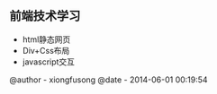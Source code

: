 前端技术学习
------------
* html静态网页
* Div+Css布局
* javascript交互

@author - xiongfusong
@date - 2014-06-01 00:19:54
